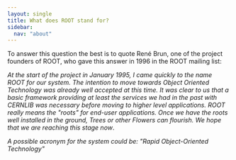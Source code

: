 ```yaml
---
layout: single
title: What does ROOT stand for?
sidebar:
  nav: "about"
---
```



To answer this question the best is to quote René Brun, one of the project founders of ROOT,
who gave this answer in 1996 in the ROOT mailing list:

_At the start of the project in January 1995, I came quickly to the name
ROOT for our system. The intention to move towards Object Oriented
Technology was already well accepted at this time. It was clear to us
that a basic framework providing at least the services we had in the
past with CERNLIB was necessary before moving to higher level applications.
ROOT really means the "roots" for end-user applications.
Once we have the roots well installed in the ground, Trees or other
Flowers can flourish. We hope that we are reaching this stage now_.

_A possible acronym for the system could be:_
_"Rapid Object-Oriented Technology"_

